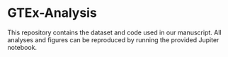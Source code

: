 # GTEx-Analysis
This repository contains the dataset and code used in our manuscript. All analyses and figures can be reproduced by running the provided Jupiter notebook.
